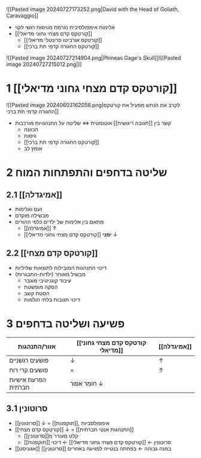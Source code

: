 ![[Pasted image 20240727173252.png|David with the Head of Goliath, Caravaggio]]

- אלימות אימפולסיבית נגרמת מוויסות רגשי לקוי
- [[קורטקס קדם מצחי גחוני מדיאלי]]
	- [[קורטקס אורביטו פרונטלי מדיאלי]]
	- [[קורטקס החגורה קדמי תת ברכי]]

![[Pasted image 20240727214904.png|Phineas Gage's Skull]]![[Pasted image 20240727215012.png|]]

# 1	[[קורטקס קדם מצחי גחוני מדיאלי]]

![[Pasted image 20240603162056.png|לקרב את הנחש מפעיל את קורטקס החגורה קדמי תת ברכי]]

- קשר בין [[תגובה ריגושית]] אוטומטית $\iff$ שליטה על התנהגויות מורכבות
	- הכוונה
	- וויסות
	- [[קורטקס החגורה קדמי תת ברכי]]
	- אומץ לב

# 2	שליטה בדחפים והתפתחות המוח

## 2.1	[[אמיגדלה]]

- זעם ואלימות
- מבשילה מוקדם
- מתאם בין אלימות של ילדים כלפי ההורים
	- [[אמיגדלה]] ↑
	- [[קורטקס קדם מצחי גחוני מדיאלי]] **ימני** ↓

## 2.2	[[קורטקס קדם מצחי]]

- דיכוי התנהגות המובילות לתוצאות שליליות
- מבשיל מאוחר (ילדות-התבגרות)
	- עיבוד קוגניטיבי מוגבר
	- הסקה מופשטת
	- הסטת קשב
	- דיכוי תגובות בלתי הולמות

# 3	פשיעה ושליטה בדחפים

| אזור/התנהגות        | [[קורטקס קדם מצחי גחוני מדיאלי]] | [[אמיגדלה]] |
| ------------------- | -------------------------------- | ----------- |
| פושעים רגשניים      | ↓                                | ↑           |
| פושעים קרי רוח      | =                                | ↑           |
| הפרעת אישיות חברתית | חומר אפור ↓                      |             |

## 3.1	סרוטונין

- [[סרוטונין]] ↓ = [[תוקפנות]], אימפולסביות
- [[קורטקס קדם מצחי]] ↓ = [[התנהגות אנטי חברתית]]
	- קלט מעורר מ[[סרוטונין]]
	- סרוטונין ← [[קורטקס קדם מצחי גחוני מדיאלי]] ← דיכוי [[תוקפנות]]
- [[אגוניסט]] [[סרוטונין]] במנה גבוהה ← בפחתה בנטייה לפגיעה באחרים


